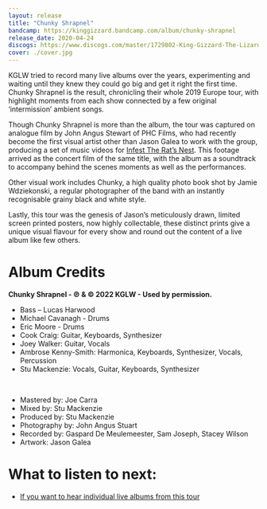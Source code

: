 ```yaml
---
layout: release
title: "Chunky Shrapnel"
bandcamp: https://kinggizzard.bandcamp.com/album/chunky-shrapnel
release_date: 2020-04-24 
discogs: https://www.discogs.com/master/1729802-King-Gizzard-The-Lizard-Wizard-Chunky-Shrapnel
cover: ./cover.jpg
---
```


KGLW tried to record many live albums over the years, experimenting and waiting until they knew they could go big and get it right the first time. Chunky Shrapnel is the result, chronicling their whole 2019 Europe tour, with highlight moments from each show connected by a few original ‘intermission’ ambient songs.

Though Chunky Shrapnel is more than the album, the tour was captured on analogue film by John Angus Stewart of PHC Films, who had recently become the first visual artist other than Jason Galea to work with the group, producing a set of music videos for [Infest The Rat’s Nest](../infest-the-rats-nest). This footage arrived as the concert film of the same title, with the album as a soundtrack to accompany behind the scenes moments as well as the performances.

Other visual work includes Chunky, a high quality photo book shot by Jamie Wdziekonski, a regular photographer of the band with an instantly recognisable grainy black and white style.

Lastly, this tour was the genesis of Jason’s meticulously drawn, limited screen printed posters, now highly collectable, these distinct prints give a unique visual flavour for every show and round out the content of a live album like few others.

# Album Credits
**Chunky Shrapnel - ℗ & © 2022 KGLW - Used by permission.**

* Bass – Lucas Harwood
* Michael Cavanagh - Drums
* Eric Moore - Drums
* Cook Craig: Guitar, Keyboards, Synthesizer
* Joey Walker: Guitar, Vocals
* Ambrose Kenny-Smith: Harmonica, Keyboards, Synthesizer, Vocals, Percussion
* Stu Mackenzie: Vocals, Guitar, Keyboards, Synthesizer
<br>

* Mastered by: Joe Carra
* Mixed by: Stu Mackenzie
* Produced by: Stu Mackenzie
* Photography by: John Angus Stuart
* Recorded by: Gaspard De Meulemeester, Sam Joseph, Stacey Wilson
* Artwork: Jason Galea

# What to listen to next:

*   [If you want to hear individual live albums from this tour](../live-in-paris-2019)
